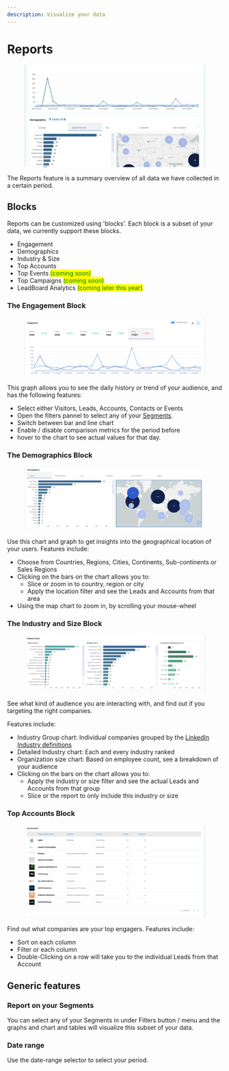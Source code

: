```yaml
---
description: Visualize your data
---
```


# Reports

<figure><img src="../.gitbook/assets/reports2.gif" alt=""><figcaption></figcaption></figure>

The Reports feature is a summary overview of all data we have collected in a certain period.

## Blocks

Reports can be customized using 'blocks'. Each block is a subset of your data, we currently support these blocks.&#x20;

* Engagement
* Demographics
* Industry & Size
* Top Accounts
* Top Events <mark style="color:green;">(coming soon)</mark>
* Top Campaigns <mark style="color:green;">(coming soon)</mark>
* LeadBoard Analytics <mark style="color:green;">(coming later this year)</mark>

### The Engagement Block

<figure><img src="../.gitbook/assets/LeadBoxer_App (26).png" alt=""><figcaption></figcaption></figure>

This graph allows you to see the daily history or trend of your audience, and has the following features:

* Select either Visitors, Leads, Accounts, Contacts or Events
* Open the filters pannel to select any of your [Segments](elements/segments.md).&#x20;
* Switch between bar and line chart
* Enable / disable comparison metrics for the period before
* hover to the chart to see actual values for that day. &#x20;

### The Demographics Block

<figure><img src="../.gitbook/assets/LeadBoxer_App.png" alt=""><figcaption></figcaption></figure>

Use this chart and graph to get insights into the geographical location of your users. Features include:

* Choose from Countries, Regions, Cities, Continents, Sub-continents or Sales Regions
* Clicking on the bars on the chart allows you to:
  * Slice or zoom in to country, region or city
  * Apply the location filter and see the Leads and Accounts from that area&#x20;
* Using the map chart to zoom in, by scrolling your mouse-wheel&#x20;

### The Industry and Size Block

<figure><img src="../.gitbook/assets/LeadBoxer_App (1).png" alt=""><figcaption></figcaption></figure>

See what kind of audience you are interacting with, and find out if you targeting the right companies.

Features include:

* Industry Group chart: Individual companies grouped by the [LinkedIn Industry definitions](https://learn.microsoft.com/en-us/linkedin/shared/references/reference-tables/industry-codes-v2#active-nodes)
* Detailed Industry chart: Each and every industry ranked&#x20;
* Organization size chart: Based on employee count, see a breakdown of your audience
* Clicking on the bars on the chart allows you to:
  * Apply the industry or size filter and see the actual Leads and Accounts from that group &#x20;
  * Slice or the report to only include this industry or size

### Top Accounts Block

<figure><img src="../.gitbook/assets/Notification_Center.png" alt=""><figcaption></figcaption></figure>

Find out what companies are your top engagers. Features include:

* Sort on each column
* Filter or each column
* Double-Clicking on a row will take you to the individual Leads from that Account&#x20;



## Generic features

### Report on your Segments

You can select any of your Segments in under Filters button / menu and the graphs and chart and tables will visualize this subset of your data.

### Date range

Use the date-range selector to select your period. &#x20;

